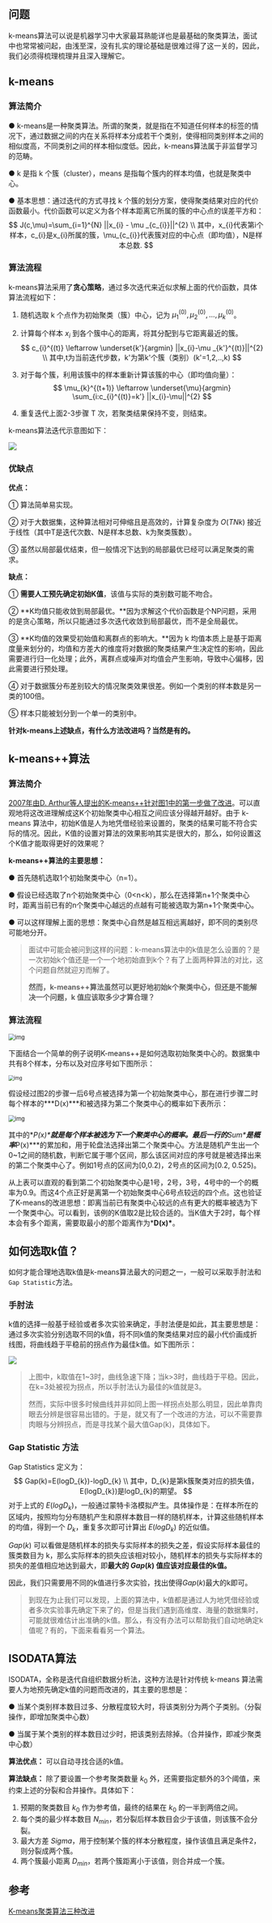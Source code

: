 ## 问题

k-means算法可以说是机器学习中大家最耳熟能详也是最基础的聚类算法，面试中也常常被问起，由浅至深，没有扎实的理论基础是很难过得了这一关的，因此，我们必须得梳理梳理并且深入理解它。

## k-means

### 算法简介

● k-means是一种聚类算法。所谓的聚类，就是指在不知道任何样本的标签的情况下，通过数据之间的内在关系将样本分成若干个类别，使得相同类别样本之间的相似度高，不同类别之间的样本相似度低。因此，k-means算法属于非监督学习的范畴。

● k 是指 k 个簇（cluster），means 是指每个簇内的样本均值，也就是聚类中心。

● 基本思想：通过迭代的方式寻找 k 个簇的划分方案，使得聚类结果对应的代价函数最小。代价函数可以定义为各个样本距离它所属的簇的中心点的误差平方和：
$$
J(c,\mu)=\sum_{i=1}^{N} ||x_{i} - \mu _{c_{i}}||^{2} \\
其中，x_{i}代表第i个样本，c_{i}是x_{i}所属的簇，\mu_{c_{i}}代表簇对应的中心点（即均值），N是样本总数.
$$


### 算法流程

k-means算法采用了**贪心策略**，通过多次迭代来近似求解上面的代价函数，具体算法流程如下：

1. 随机选取 k 个点作为初始聚类（簇）中心，记为 $\mu_{1}^{(0)},\mu_{2}^{(0)},...,\mu_{k}^{(0)}$。

2. 计算每个样本 $x_{i}$ 到各个簇中心的距离，将其分配到与它距离最近的簇。
   $$
   c_{i}^{(t)} \leftarrow \underset{k'}{argmin} ||x_{i}-\mu _{k'}^{(t)}||^{2} \\ 
   其中,t为当前迭代步数，k'为第k'个簇（类别）(k'=1,2,..,k)
   $$

3. 对于每个簇，利用该簇中的样本重新计算该簇的中心（即均值向量）：
   $$
   \mu_{k}^{(t+1)} \leftarrow \underset{\mu}{argmin} \sum_{i:c_{i}^{(t)}=k'} ||x_{i}-\mu||^{2}
   $$

4. 重复迭代上面2-3步骤 T 次，若聚类结果保持不变，则结束。



k-means算法迭代示意图如下：

![](https://i.loli.net/2020/06/11/cUOCwPasfu57qgh.png)



### 优缺点

**优点：** 

① 算法简单易实现。

② 对于大数据集，这种算法相对可伸缩且是高效的，计算复杂度为 $O(TNk)$ 接近于线性（其中T是迭代次数、N是样本总数、k为聚类簇数）。

③ 虽然以局部最优结束，但一般情况下达到的局部最优已经可以满足聚类的需求。

**缺点：** 

① **需要人工预先确定初始K值**，该值与实际的类别数可能不吻合。

② **K均值只能收敛到局部最优。**因为求解这个代价函数是个NP问题，采用的是贪心策略，所以只能通过多次迭代收敛到局部最优，而不是全局最优。

③ **K均值的效果受初始值和离群点的影响大。**因为 k 均值本质上是基于距离度量来划分的，均值和方差大的维度将对数据的聚类结果产生决定性的影响，因此需要进行归一化处理；此外，离群点或噪声对均值会产生影响，导致中心偏移，因此需要进行预处理。

④ 对于数据簇分布差别较大的情况聚类效果很差。例如一个类别的样本数是另一类的100倍。

⑤ 样本只能被划分到一个单一的类别中。



**针对k-means上述缺点，有什么方法改进吗？当然是有的。**



## k-means++算法

### 算法简介

 [2007年由D. Arthur等人提出的K-means++针对图1中的第一步做了改进](http://ilpubs.stanford.edu:8090/778/1/2006-13.pdf)。可以直观地将这改进理解成这K个初始聚类中心相互之间应该分得越开越好。由于 k-means 算法中，初始K值是人为地凭借经验来设置的，聚类的结果可能不符合实际的情况。因此，K值的设置对算法的效果影响其实是很大的，那么，如何设置这个K值才能取得更好的效果呢？

**k-means++算法的主要思想：**

● 首先随机选取1个初始聚类中心（n=1）。

● 假设已经选取了n个初始聚类中心（0<n<k），那么在选择第n+1个聚类中心时，距离当前已有的n个聚类中心越远的点越有可能被选取为第n+1个聚类中心。

● 可以这样理解上面的思想：聚类中心自然是越互相远离越好，即不同的类别尽可能地分开。

> 面试中可能会被问到这样的问题：k-means算法中的k值是怎么设置的？是一次初始k个值还是一个一个地初始直到k个？有了上面两种算法的对比，这个问题自然就迎刃而解了。
>
> **然而，k-means++算法虽然可以更好地初始k个聚类中心，但还是不能解决一个问题，k 值应该取多少才算合理？**

### 算法流程

<img src="https://images2015.cnblogs.com/blog/1024143/201701/1024143-20170111025933494-243859727.png" alt="img" style="zoom: 80%;" />

下面结合一个简单的例子说明K-means++是如何选取初始聚类中心的。数据集中共有8个样本，分布以及对应序号如下图所示：

<img src="https://raw.githubusercontent.com/kongyan66/Img-for-md/master/img/1024143-20170111025934947-609669544.png" alt="img" style="zoom: 67%;" />

 假设经过图2的步骤一后6号点被选择为第一个初始聚类中心，那在进行步骤二时每个样本的***D(x)***和被选择为第二个聚类中心的概率如下表所示：

<img src="https://images2015.cnblogs.com/blog/1024143/201701/1024143-20170111025945494-1386157086.png" alt="img" style="zoom:80%;" />

其中的***P(x)\***就是每个样本被选为下一个聚类中心的概率。最后一行的***Sum\***是概率***P(x)\***的累加和，用于轮盘法选择出第二个聚类中心。方法是随机产生出一个0~1之间的随机数，判断它属于哪个区间，那么该区间对应的序号就是被选择出来的第二个聚类中心了。例如1号点的区间为[0,0.2)，2号点的区间为[0.2, 0.525)。

从上表可以直观的看到第二个初始聚类中心是1号，2号，3号，4号中的一个的概率为0.9。而这4个点正好是离第一个初始聚类中心6号点较远的四个点。这也验证了K-means的改进思想：即离当前已有聚类中心较远的点有更大的概率被选为下一个聚类中心。可以看到，该例的K值取2是比较合适的。当K值大于2时，每个样本会有多个距离，需要取最小的那个距离作为***D(x)\***。

## 如何选取k值？

如何才能合理地选取k值是k-means算法最大的问题之一，一般可以采取手肘法和`Gap Statistic`方法。

### 手肘法

k值的选择一般基于经验或者多次实验来确定，手肘法便是如此，其主要思想是：通过多次实验分别选取不同的k值，将不同k值的聚类结果对应的最小代价画成折线图，将曲线趋于平稳前的拐点作为最佳k值。如下图所示：

![](https://i.loli.net/2020/06/11/DWTN23pnCzXqlwL.png)

> 上图中，k取值在1~3时，曲线急速下降；当k>3时，曲线趋于平稳。因此，在k=3处被视为拐点，所以手肘法认为最佳的k值就是3。
>
> 然而，实际中很多时候曲线并非如同上图一样拐点处那么明显，因此单靠肉眼去分辨是很容易出错的。于是，就又有了一个改进的方法，可以不需要靠肉眼与分辨拐点，而是寻找某个最大值Gap(k)，具体如下。

### Gap Statistic 方法

Gap Statistics 定义为：
$$
Gap(k)=E(logD_{k})-logD_{k} \\
其中，D_{k}是第k簇聚类对应的损失值，E(logD_{k})是logD_{k}的期望。
$$
对于上式的 $E(logD_{k})$，一般通过蒙特卡洛模拟产生。具体操作是：在样本所在的区域内，按照均匀分布随机产生和原样本数目一样的随机样本，计算这些随机样本的均值，得到一个 $D_{k}$，重复多次即可计算出 $E(logD_{k})$ 的近似值。

$Gap(k)$ 可以看做是随机样本的损失与实际样本的损失之差，假设实际样本最佳的簇类数目为 k，那么实际样本的损失应该相对较小，随机样本的损失与实际样本的损失的差值相应地达到最大，即**最大的 $Gap(k)$ 值应该对应最佳的k值。**

因此，我们只需要用不同的k值进行多次实验，找出使得$Gap(k)$最大的k即可。



> 到现在为止我们可以发现，上面的算法中，k值都是通过人为地凭借经验或者多次实验事先确定下来了的，但是当我们遇到高维度、海量的数据集时，可能就很难估计出准确的k值。那么，有没有办法可以帮助我们自动地确定k值呢？有的，下面来看看另一个算法。



## ISODATA算法

ISODATA，全称是迭代自组织数据分析法，这种方法是针对传统 k-means 算法需要人为地预先确定k值的问题而改进的，其主要的思想是：

● 当某个类别样本数目过多、分散程度较大时，将该类别分为两个子类别。（分裂操作，即增加聚类中心数）

● 当属于某个类别的样本数目过少时，把该类别去除掉。（合并操作，即减少聚类中心数）

**算法优点：** 可以自动寻找合适的k值。

**算法缺点：** 除了要设置一个参考聚类数量 $k_{0}$ 外，还需要指定额外的3个阈值，来约束上述的分裂和合并操作。具体如下：

1. 预期的聚类数目  $k_{0}$ 作为参考值，最终的结果在  $k_{0}$ 的一半到两倍之间。
2. 每个类的最少样本数目 $N_{min}$，若分裂后样本数目会少于该值，则该簇不会分裂。
3. 最大方差  $Sigma$，用于控制某个簇的样本分散程度，操作该值且满足条件2，则分裂成两个簇。
4. 两个簇最小距离  $D_{min}$，若两个簇距离小于该值，则合并成一个簇。



## 参考

[K-means聚类算法三种改进](https://www.cnblogs.com/yixuan-xu/p/6272208.html)